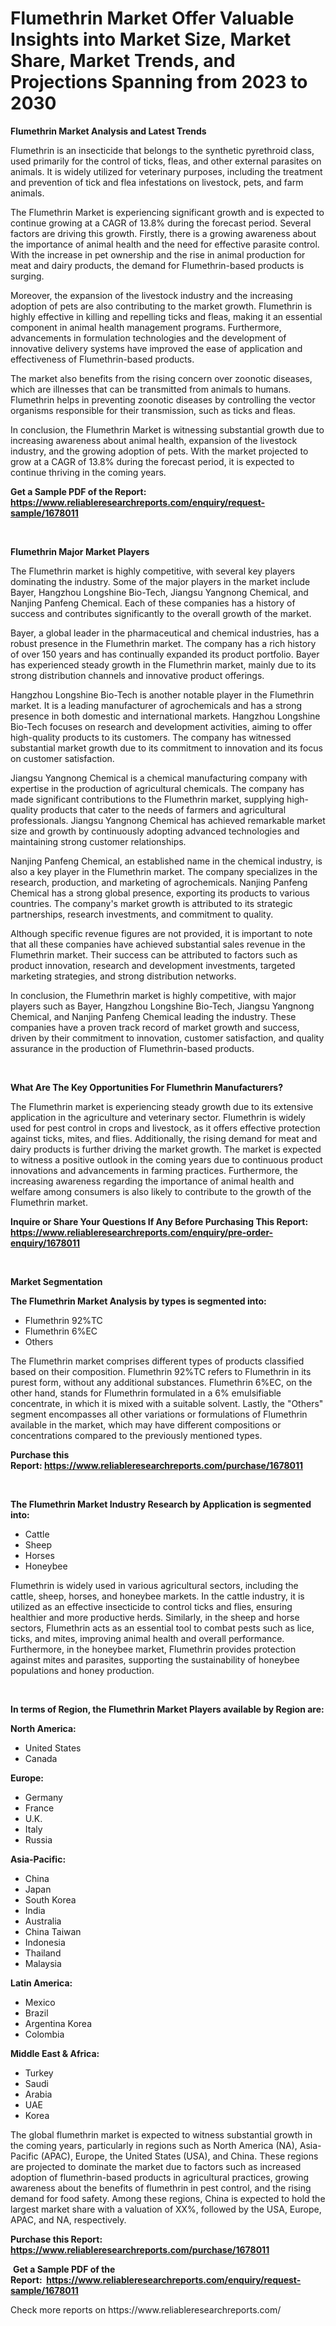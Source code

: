 <p><h1>Flumethrin Market Offer Valuable Insights into Market Size, Market Share, Market Trends, and Projections Spanning from 2023 to 2030</h1></p><p><strong>Flumethrin Market Analysis and Latest Trends</strong></p>
<p><p>Flumethrin is an insecticide that belongs to the synthetic pyrethroid class, used primarily for the control of ticks, fleas, and other external parasites on animals. It is widely utilized for veterinary purposes, including the treatment and prevention of tick and flea infestations on livestock, pets, and farm animals.</p><p>The Flumethrin Market is experiencing significant growth and is expected to continue growing at a CAGR of 13.8% during the forecast period. Several factors are driving this growth. Firstly, there is a growing awareness about the importance of animal health and the need for effective parasite control. With the increase in pet ownership and the rise in animal production for meat and dairy products, the demand for Flumethrin-based products is surging.</p><p>Moreover, the expansion of the livestock industry and the increasing adoption of pets are also contributing to the market growth. Flumethrin is highly effective in killing and repelling ticks and fleas, making it an essential component in animal health management programs. Furthermore, advancements in formulation technologies and the development of innovative delivery systems have improved the ease of application and effectiveness of Flumethrin-based products.</p><p>The market also benefits from the rising concern over zoonotic diseases, which are illnesses that can be transmitted from animals to humans. Flumethrin helps in preventing zoonotic diseases by controlling the vector organisms responsible for their transmission, such as ticks and fleas.</p><p>In conclusion, the Flumethrin Market is witnessing substantial growth due to increasing awareness about animal health, expansion of the livestock industry, and the growing adoption of pets. With the market projected to grow at a CAGR of 13.8% during the forecast period, it is expected to continue thriving in the coming years.</p></p>
<p><strong>Get a Sample PDF of the Report:&nbsp; <a href="https://www.reliableresearchreports.com/enquiry/request-sample/1678011">https://www.reliableresearchreports.com/enquiry/request-sample/1678011</a></strong></p>
<p>&nbsp;</p>
<p><strong>Flumethrin Major Market Players</strong></p>
<p><p>The Flumethrin market is highly competitive, with several key players dominating the industry. Some of the major players in the market include Bayer, Hangzhou Longshine Bio-Tech, Jiangsu Yangnong Chemical, and Nanjing Panfeng Chemical. Each of these companies has a history of success and contributes significantly to the overall growth of the market.</p><p>Bayer, a global leader in the pharmaceutical and chemical industries, has a robust presence in the Flumethrin market. The company has a rich history of over 150 years and has continually expanded its product portfolio. Bayer has experienced steady growth in the Flumethrin market, mainly due to its strong distribution channels and innovative product offerings.</p><p>Hangzhou Longshine Bio-Tech is another notable player in the Flumethrin market. It is a leading manufacturer of agrochemicals and has a strong presence in both domestic and international markets. Hangzhou Longshine Bio-Tech focuses on research and development activities, aiming to offer high-quality products to its customers. The company has witnessed substantial market growth due to its commitment to innovation and its focus on customer satisfaction.</p><p>Jiangsu Yangnong Chemical is a chemical manufacturing company with expertise in the production of agricultural chemicals. The company has made significant contributions to the Flumethrin market, supplying high-quality products that cater to the needs of farmers and agricultural professionals. Jiangsu Yangnong Chemical has achieved remarkable market size and growth by continuously adopting advanced technologies and maintaining strong customer relationships.</p><p>Nanjing Panfeng Chemical, an established name in the chemical industry, is also a key player in the Flumethrin market. The company specializes in the research, production, and marketing of agrochemicals. Nanjing Panfeng Chemical has a strong global presence, exporting its products to various countries. The company's market growth is attributed to its strategic partnerships, research investments, and commitment to quality.</p><p>Although specific revenue figures are not provided, it is important to note that all these companies have achieved substantial sales revenue in the Flumethrin market. Their success can be attributed to factors such as product innovation, research and development investments, targeted marketing strategies, and strong distribution networks.</p><p>In conclusion, the Flumethrin market is highly competitive, with major players such as Bayer, Hangzhou Longshine Bio-Tech, Jiangsu Yangnong Chemical, and Nanjing Panfeng Chemical leading the industry. These companies have a proven track record of market growth and success, driven by their commitment to innovation, customer satisfaction, and quality assurance in the production of Flumethrin-based products.</p></p>
<p>&nbsp;</p>
<p><strong>What Are The Key Opportunities For Flumethrin Manufacturers?</strong></p>
<p><p>The Flumethrin market is experiencing steady growth due to its extensive application in the agriculture and veterinary sector. Flumethrin is widely used for pest control in crops and livestock, as it offers effective protection against ticks, mites, and flies. Additionally, the rising demand for meat and dairy products is further driving the market growth. The market is expected to witness a positive outlook in the coming years due to continuous product innovations and advancements in farming practices. Furthermore, the increasing awareness regarding the importance of animal health and welfare among consumers is also likely to contribute to the growth of the Flumethrin market.</p></p>
<p><strong>Inquire or Share Your Questions If Any Before Purchasing This Report: <a href="https://www.reliableresearchreports.com/enquiry/pre-order-enquiry/1678011">https://www.reliableresearchreports.com/enquiry/pre-order-enquiry/1678011</a></strong></p>
<p>&nbsp;</p>
<p><strong>Market Segmentation</strong></p>
<p><strong>The Flumethrin Market Analysis by types is segmented into:</strong></p>
<p><ul><li>Flumethrin 92%TC</li><li>Flumethrin 6%EC</li><li>Others</li></ul></p>
<p><p>The Flumethrin market comprises different types of products classified based on their composition. Flumethrin 92%TC refers to Flumethrin in its purest form, without any additional substances. Flumethrin 6%EC, on the other hand, stands for Flumethrin formulated in a 6% emulsifiable concentrate, in which it is mixed with a suitable solvent. Lastly, the "Others" segment encompasses all other variations or formulations of Flumethrin available in the market, which may have different compositions or concentrations compared to the previously mentioned types.</p></p>
<p><strong>Purchase this Report:&nbsp;<a href="https://www.reliableresearchreports.com/purchase/1678011">https://www.reliableresearchreports.com/purchase/1678011</a></strong></p>
<p>&nbsp;</p>
<p><strong>The Flumethrin Market Industry Research by Application is segmented into:</strong></p>
<p><ul><li>Cattle</li><li>Sheep</li><li>Horses</li><li>Honeybee</li></ul></p>
<p><p>Flumethrin is widely used in various agricultural sectors, including the cattle, sheep, horses, and honeybee markets. In the cattle industry, it is utilized as an effective insecticide to control ticks and flies, ensuring healthier and more productive herds. Similarly, in the sheep and horse sectors, Flumethrin acts as an essential tool to combat pests such as lice, ticks, and mites, improving animal health and overall performance. Furthermore, in the honeybee market, Flumethrin provides protection against mites and parasites, supporting the sustainability of honeybee populations and honey production.</p></p>
<p>&nbsp;</p>
<p><strong>In terms of Region, the Flumethrin Market Players available by Region are:</strong></p>
<p>
    <p> <strong> North America: </strong>
        <ul>
            <li>United States</li>
            <li>Canada</li>
        </ul>
        </p> 
    <p> <strong> Europe: </strong>
        <ul>
            <li>Germany</li>
            <li>France</li>
            <li>U.K.</li>
            <li>Italy</li>
            <li>Russia</li>
        </ul>
        </p> 
    <p> <strong> Asia-Pacific: </strong>
        <ul>
            <li>China</li>
            <li>Japan</li>
            <li>South Korea</li>
            <li>India</li>
            <li>Australia</li>
            <li>China Taiwan</li>
            <li>Indonesia</li>
            <li>Thailand</li>
            <li>Malaysia</li>
        </ul>
        </p> 
    <p> <strong> Latin America: </strong>
        <ul>
            <li>Mexico</li>
            <li>Brazil</li>
            <li>Argentina Korea</li>
            <li>Colombia</li>
        </ul>
        </p> 
    <p> <strong> Middle East & Africa: </strong>
        <ul>
            <li>Turkey</li>
            <li>Saudi</li>
            <li>Arabia</li>
            <li>UAE</li>
            <li>Korea</li>
        </ul>
    </p>
    </p>
<p><p>The global flumethrin market is expected to witness substantial growth in the coming years, particularly in regions such as North America (NA), Asia-Pacific (APAC), Europe, the United States (USA), and China. These regions are projected to dominate the market due to factors such as increased adoption of flumethrin-based products in agricultural practices, growing awareness about the benefits of flumethrin in pest control, and the rising demand for food safety. Among these regions, China is expected to hold the largest market share with a valuation of XX%, followed by the USA, Europe, APAC, and NA, respectively.</p></p>
<p><strong>Purchase this Report: <a href="https://www.reliableresearchreports.com/purchase/1678011">https://www.reliableresearchreports.com/purchase/1678011</a></strong></p>
<p>&nbsp;<strong>Get a Sample PDF of the Report:&nbsp;&nbsp;<a href="https://www.reliableresearchreports.com/enquiry/request-sample/1678011">https://www.reliableresearchreports.com/enquiry/request-sample/1678011</a></strong></p>
<p><strong></strong></p>
<p>Check more reports on https://www.reliableresearchreports.com/</p>